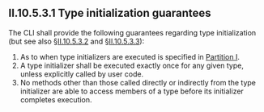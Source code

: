 ## II.10.5.3.1 Type initialization guarantees

The CLI shall provide the following guarantees regarding type initialization (but see also §[II.10.5.3.2](ii.10.5.3.2-relaxed-guarantees.md) and §[II.10.5.3.3](ii.10.5.3.3-races-and-deadlocks.md)):

 1. As to when type initializers are executed is specified in [Partition I](i.8.9.5-class-type-definition.md).
 3. A type initializer shall be executed exactly once for any given type, unless explicitly called by user code.
 4. No methods other than those called directly or indirectly from the type initializer are able to access members of a type before its initializer completes execution.
